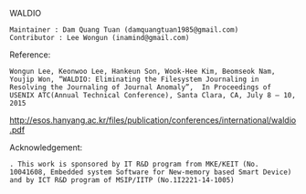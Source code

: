 WALDIO
    
    Maintainer : Dam Quang Tuan (damquangtuan1985@gmail.com)
    Contributor : Lee Wongun (inamind@gmail.com)

Reference:
    
    Wongun Lee, Keonwoo Lee, Hankeun Son, Wook-Hee Kim, Beomseok Nam, Youjip Won, “WALDIO: Eliminating the Filesystem Journaling in Resolving the Journaling of Journal Anomaly”,  In Proceedings of  USENIX ATC(Annual Technical Conference), Santa Clara, CA, July 8 – 10, 2015
http://esos.hanyang.ac.kr/files/publication/conferences/international/waldio.pdf

Acknowledgement:
    
    . This work is sponsored by IT R&D program from MKE/KEIT (No. 10041608, Embedded system Software for New-memory based Smart Device) and by ICT R&D program of MSIP/IITP (No.1I2221-14-1005)
